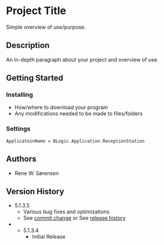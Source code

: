 # Project Title
Simple overview of use/purpose.

## Description
An in-depth paragraph about your project and overview of use.

## Getting Started

### Installing
* How/where to download your program
* Any modifications needed to be made to files/folders

### Settings
```
ApplicatoinName = BLogic.Application.ReceptionStation
```

## Authors
 * Rene W. Sørensen

## Version History
* 5.1.3.5
    * Various bug fixes and optimizations
    * See [commit change]() or See [release history]()
* * 5.1.3.4
    * Initial Release

